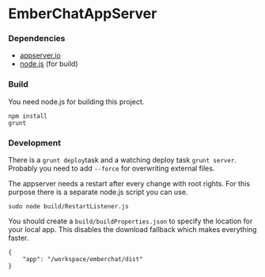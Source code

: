# EmberChatAppServer #


### Dependencies ###

- [appserver.io](http://appserver.io/)
- [node.js](http://nodejs.org/) (for build)

### Build ###

You need node.js for building this project.
```
npm install
grunt
```

### Development ###

There is a `grunt deploy`task and a watching deploy task `grunt server`.
Probably you need to add `--force` for overwriting external files.

The appserver needs a restart after every change with root rights. For this purpose there
is a separate node.js script you can use.
```
sudo node build/RestartListener.js
```

You should create a `build/buildProperties.json` to specify the location for your local app. This disables the
download fallback which makes everything faster.
```
{
    "app": "/workspace/emberchat/dist"
}
```